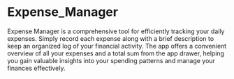 # Expense_Manager
Expense Manager is a comprehensive tool for efficiently tracking your daily expenses. 
Simply record each expense along with a brief description to keep an organized log of your financial activity. 
The app offers a convenient overview of all your expenses and a total sum from the app drawer, helping you gain valuable insights into your spending patterns and manage your finances effectively.
